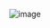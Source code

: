 ![image](https://github.com/Pritanshu69/Python-Lab-Exam/assets/116452282/4728b480-40b0-4d56-a92a-8ed4e01c36f7)
